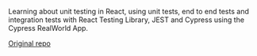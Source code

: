 Learning about unit testing in React, using unit tests, end to end tests and integration tests with React Testing Library, JEST and Cypress using the Cypress RealWorld App.

<a href="https://github.com/cypress-io/cypress-realworld-app">Original repo</a>
